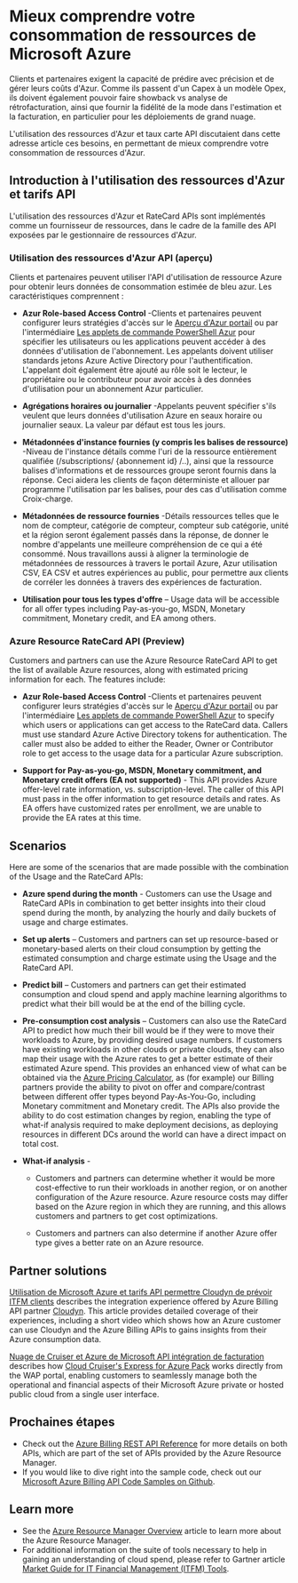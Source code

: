 <properties
   pageTitle="Gain insights into your Microsoft Azure resource consumption"
   description="Provides a conceptual overview of the Azure Billing Usage and RateCard APIs, which are used to provide insights into Azure resource consumption and trends."
   services="billing"
   documentationCenter=""
   authors="BryanLa"
   manager="mbaldwin"
   editor=""/>

<tags
   ms.service="billing"
   ms.devlang="na"
   ms.topic="article"
   ms.tgt_pltfrm="na"
   ms.workload="billing"
   ms.date="07/7/2015"
   ms.author="mobandyo;bryanla"/>

# Mieux comprendre votre consommation de ressources de Microsoft Azure 

Clients et partenaires exigent la capacité de prédire avec précision et de gérer leurs coûts d'Azur.  Comme ils passent d'un Capex à un modèle Opex, ils doivent également pouvoir faire showback vs analyse de rétrofacturation, ainsi que fournir la fidélité de la mode dans l'estimation et la facturation, en particulier pour les déploiements de grand nuage. 

L'utilisation des ressources d'Azur et taux carte API discutaient dans cette adresse article ces besoins, en permettant de mieux comprendre votre consommation de ressources d'Azur.  

## Introduction à l'utilisation des ressources d'Azur et tarifs API 

L'utilisation des ressources d'Azur et RateCard APIs sont implémentés comme un fournisseur de ressources, dans le cadre de la famille des API exposées par le gestionnaire de ressources d'Azur.  

### Utilisation des ressources d'Azur API (aperçu)
Clients et partenaires peuvent utiliser l'API d'utilisation de ressource Azure pour obtenir leurs données de consommation estimée de bleu azur. Les caractéristiques comprennent :
	
- **Azur Role-based Access Control** -Clients et partenaires peuvent configurer leurs stratégies d'accès sur le [Aperçu d'Azur portail](https://portal.azure.com) ou par l'intermédiaire [Les applets de commande PowerShell Azur](powershell-install-configure.md) pour spécifier les utilisateurs ou les applications peuvent accéder à des données d'utilisation de l'abonnement. Les appelants doivent utiliser standards jetons Azure Active Directory pour l'authentification. L'appelant doit également être ajouté au rôle soit le lecteur, le propriétaire ou le contributeur pour avoir accès à des données d'utilisation pour un abonnement Azur particulier.

- **Agrégations horaires ou journalier** -Appelants peuvent spécifier s'ils veulent que leurs données d'utilisation Azure en seaux horaire ou journalier seaux. La valeur par défaut est tous les jours.

- **Métadonnées d'instance fournies (y compris les balises de ressource)** -Niveau de l'instance détails comme l'uri de la ressource entièrement qualifiée (/subscriptions/ {abonnement id} /..), ainsi que la ressource balises d'informations et de ressources groupe seront fournis dans la réponse. Ceci aidera les clients de façon déterministe et allouer par programme l'utilisation par les balises, pour des cas d'utilisation comme Croix-charge.

- **Métadonnées de ressource fournies** -Détails ressources telles que le nom de compteur, catégorie de compteur, compteur sub catégorie, unité et la région seront également passés dans la réponse, de donner le nombre d'appelants une meilleure compréhension de ce qui a été consommé. Nous travaillons aussi à aligner la terminologie de métadonnées de ressources à travers le portail Azure, Azur utilisation CSV, EA CSV et autres expériences au public, pour permettre aux clients de corréler les données à travers des expériences de facturation.

- **Utilisation pour tous les types d'offre** – Usage data will be accessible for all offer types including Pay-as-you-go, MSDN, Monetary commitment, Monetary credit, and EA among others.

### Azure Resource RateCard API (Preview)
Customers and partners can use the Azure Resource RateCard API to get the list of available Azure resources, along with estimated pricing information for each. The features include:

- **Azur Role-based Access Control** -Clients et partenaires peuvent configurer leurs stratégies d'accès sur le [Aperçu d'Azur portail](https://portal.azure.com) ou par l'intermédiaire [Les applets de commande PowerShell Azur](powershell-install-configure.md) to specify which users or applications can get access to the RateCard data. Callers must use standard Azure Active Directory tokens for authentication. The caller must also be added to either the Reader, Owner or Contributor role to get access to the usage data for a particular Azure subscription.
	
- **Support for Pay-as-you-go, MSDN, Monetary commitment, and Monetary credit offers (EA not supported)** - This API provides Azure offer-level rate information, vs. subscription-level.  The caller of this API must pass in the offer information to get resource details and rates.  As EA offers have customized rates per enrollment, we are unable to provide the EA rates at this time.

## Scenarios

Here are some of the scenarios that are made possible with the combination of the Usage and the RateCard APIs:

- **Azure spend during the month** - Customers can use the Usage and RateCard APIs in combination to get better insights into their cloud spend during the month, by analyzing the hourly and daily buckets of usage and charge estimates. 

- **Set up alerts** – Customers and partners can set up resource-based or monetary-based alerts on their cloud consumption by getting the estimated consumption and charge estimate using the Usage and the RateCard API.

- **Predict bill** – Customers and partners can get their estimated consumption and cloud spend and apply machine learning algorithms to predict what their bill would be at the end of the billing cycle.

- **Pre-consumption cost analysis** – Customers can also use the RateCard API to predict how much their bill would be if they were to move their workloads to Azure, by providing desired usage numbers. If customers have existing workloads in other clouds or private clouds, they can also map their usage with the Azure rates to get a better estimate of their estimated Azure spend. This provides an enhanced view of what can be obtained via the [Azure Pricing Calculator](http://azure.microsoft.com/pricing/calculator/), as (for example) our Billing partners provide the ability to pivot on offer and compare/contrast between different offer types beyond Pay-As-You-Go, including Monetary commitment and Monetary credit. The APIs also provide the ability to do cost estimation changes by region, enabling the type of what-if analysis required to make deployment decisions, as deploying resources in different DCs around the world can have a direct impact on total cost.

- **What-if analysis** -

	- Customers and partners can determine whether it would be more cost-effective to run their workloads in another region, or on another configuration of the Azure resource. Azure resource costs may differ based on the Azure region in which they are running, and this allows customers and partners to get cost optimizations.

	- Customers and partners can also determine if another Azure offer type gives a better rate on an Azure resource.

## Partner solutions

[Utilisation de Microsoft Azure et tarifs API permettre Cloudyn de prévoir ITFM clients](billing-usage-rate-card-partner-solution-cloudyn.md) describes the integration experience offered by Azure Billing API partner [Cloudyn](https://www.cloudyn.com/microsoft-azure/).  This article provides detailed coverage of their experiences, including a short video which shows how an Azure customer can use Cloudyn and the Azure Billing APIs to gains insights from their Azure consumption data. 

[Nuage de Cruiser et Azure de Microsoft API intégration de facturation](billing-usage-rate-card-partner-solution-cloudcruiser.md) describes how [Cloud Cruiser's Express for Azure Pack](http://www.cloudcruiser.com/partners/microsoft/) works directly from the  WAP portal, enabling customers to seamlessly manage both the operational and financial aspects of their Microsoft Azure private or hosted public cloud from a single user interface.   

## Prochaines étapes
+ Check out the [Azure Billing REST API Reference](https://msdn.microsoft.com/library/azure/1ea5b323-54bb-423d-916f-190de96c6a3c) for more details on both APIs, which are part of the set of APIs provided by the Azure Resource Manager.
+ If you would like to dive right into the sample code, check out our [Microsoft Azure Billing API Code Samples on Github](https://github.com/Azure/BillingCodeSamples).

## Learn more
+ See the [Azure Resource Manager Overview](resource-group-overview.md) article to learn more about the Azure Resource Manager.
+ For additional information on the suite of tools necessary to help in gaining an understanding of cloud spend, please refer to  Gartner article [Market Guide for IT Financial Management (ITFM) Tools](http://www.gartner.com/technology/reprints.do?id=1-212F7AL&ct=140909&st=sb).


